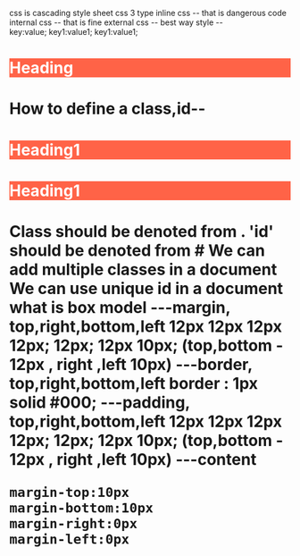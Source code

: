 css is cascading style sheet
css 3 type
inline css -- that is dangerous code
internal css -- that is fine
external css -- best way
style --  
 key:value;
key1:value1;
key1:value1;

<h1 style='background-color:tomato;color:white'>Heading<h1>

<head>
    <style>
        .heading-1{
            background-color:tomato;
            color:white
        }
        #heading-1{
            background-color:tomato;
            color:white
        }
    </style>
</head>

How to define a class,id--

<h1 class="heading-1">Heading1<h1>
<h1 id="heading-1">Heading1<h1>
Class should be denoted from .
'id' should be denoted from #
We can add multiple classes in a document
We can use unique id in a document

<head>
    <link>
</head>
what is box model
    ---margin, top,right,bottom,left
        12px 12px 12px 12px;
        12px;
        12px 10px; (top,bottom - 12px , right ,left 10px)
    ---border, top,right,bottom,left
        border : 1px solid #000;
    ---padding, top,right,bottom,left
        12px 12px 12px 12px;
        12px;
        12px 10px; (top,bottom - 12px , right ,left 10px)
    ---content

    margin-top:10px
    margin-bottom:10px
    margin-right:0px
    margin-left:0px
